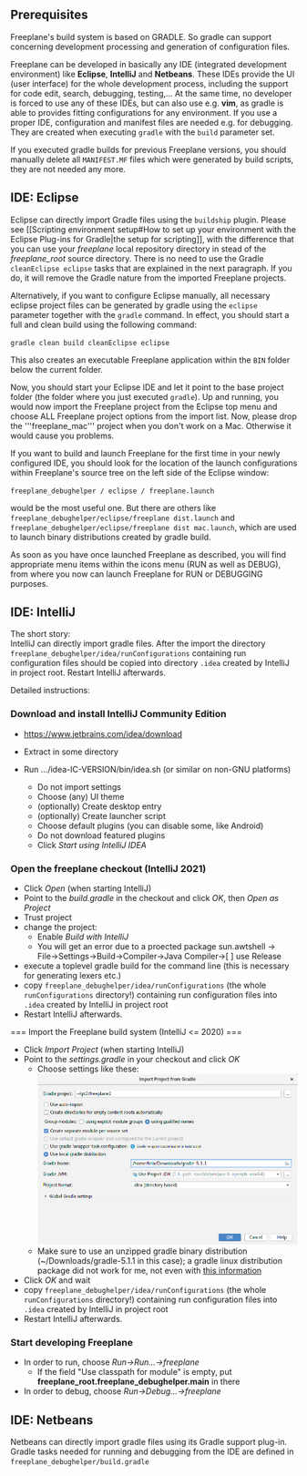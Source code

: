 ## Prerequisites

Freeplane's build system is based on GRADLE. So gradle can support concerning development processing and generation of configuration files.

Freeplane can be developed in basically any IDE (integrated development environment) like **Eclipse**, **IntelliJ** and **Netbeans**. These IDEs provide the UI (user interface) for the whole development process, including the support for code edit, search, debugging, testing,... At the same time, no developer is forced to use any of these IDEs, but can also use e.g. **vim**, as gradle is able to provides fitting configurations for any environment. If you use a proper IDE, configuration and manifest files are needed e.g. for debugging. They are created when executing <code>gradle</code> with the <code>build</code> parameter set. 

If you executed gradle builds for previous Freeplane versions, you should manually delete all <code>MANIFEST.MF</code> files which were generated by build scripts, they are not needed any more.


## IDE: Eclipse

Eclipse can directly import Gradle files using the <code>buildship</code> plugin. Please see [[Scripting environment setup#How to set up your environment with the Eclipse Plug-ins for Gradle|the setup for scripting]], with the difference that you can use your *freeplane* local repository directory in stead of the *freeplane_root* source directory. There is no need to use the Gradle <code>cleanEclipse eclipse</code> tasks that are explained in the next paragraph. If you do, it will remove the Gradle nature from the imported Freeplane projects.

Alternatively, if you want to configure Eclipse manually, all necessary eclipse project files can be generated by gradle using the <code>eclipse</code> parameter together with the <code>gradle</code> command. In effect, you should start a full and clean build using the following command:

`gradle clean build cleanEclipse eclipse`

This also creates an executable Freeplane application within the <code>BIN</code> folder below the current folder.

Now, you should start your Eclipse IDE and let it point to the base project folder (the folder where you just executed <code>gradle</code>). Up and running, you would now import the Freeplane project from the Eclipse top menu and choose ALL Freeplane project options from the import list. Now, please drop the '''freeplane_mac''' project when you don't work on a Mac. Otherwise it would cause you problems.

If you want to build and launch Freeplane for the first time in your newly configured IDE, you should look for the location of the launch configurations within Freeplane's source tree on the left side of the Eclipse window:

`freeplane_debughelper / eclipse / freeplane.launch`

would be the most useful one. But there are others like <code>freeplane_debughelper/eclipse/freeplane dist.launch</code> and <code>freeplane_debughelper/eclipse/freeplane dist mac.launch</code>, which are used to launch binary distributions created by gradle build. 

As soon as you have once launched Freeplane as described, you will find appropriate menu items within the icons menu (RUN as well as DEBUG), from where you now can launch Freeplane for RUN or DEBUGGING purposes.

## IDE: IntelliJ

The short story:<br/>
IntelliJ can directly import gradle files. After the import the directory
<code>freeplane_debughelper/idea/runConfigurations</code> containing run
configuration files should be copied into directory <code>.idea</code>
created by IntelliJ in project root. Restart IntelliJ afterwards.

Detailed instructions:
### Download and install IntelliJ Community Edition

* https://www.jetbrains.com/idea/download
* Extract in some directory
* Run .../idea-IC-VERSION/bin/idea.sh (or similar on non-GNU platforms)

    * Do not import settings
    * Choose (any) UI theme
    * (optionally) Create desktop entry
    * (optionally) Create launcher script
    * Choose default plugins (you can disable some, like Android)
    * Do not download featured plugins
    * Click *Start using IntelliJ IDEA*

### Open the freeplane checkout (IntelliJ 2021)

* Click *Open* (when starting IntelliJ)
* Point to the *build.gradle* in the checkout and click *OK*, then *Open as Project*
* Trust project
* change the project:
    * Enable *Build with IntelliJ*
    * You will get an error due to a proected package sun.awtshell -> <br>File->Settings->Build->Compiler->Java Compiler->[ ] use Release
* execute a toplevel gradle build for the command line (this is necessary for generating lexers etc.)
* copy <code>freeplane_debughelper/idea/runConfigurations</code> (the whole <code>runConfigurations</code> directory!) containing run configuration files into <code>.idea</code> created by IntelliJ in project root
* Restart IntelliJ afterwards.

=== Import the Freeplane build system (IntelliJ <= 2020) ===

* Click *Import Project* (when starting IntelliJ)
* Point to the *settings.gradle* in your checkout and click *OK*
    * Choose settings like these:<br/>![](IntelliJ_import_gradle.png)
    * Make sure to use an unzipped gradle binary distribution (~/Downloads/gradle-5.1.1 in this case); a gradle linux distribution package did not work for me, not even with [this information](https://stackoverflow.com/questions/18495474/how-to-define-gradles-home-in-idea)
* Click *OK* and wait
* copy <code>freeplane_debughelper/idea/runConfigurations</code> (the whole <code>runConfigurations</code> directory!) containing run configuration files into <code>.idea</code> created by IntelliJ in project root
* Restart IntelliJ afterwards.

### Start developing Freeplane

* In order to run, choose *Run->Run...->freeplane*
    * If the field "Use classpath for module" is empty, put **freeplane_root.freeplane_debughelper.main** in there
* In order to debug, choose *Run->Debug...->freeplane*

## IDE: Netbeans

Netbeans can directly import gradle files using its Gradle support plug-in.
Gradle tasks needed for running and debugging from the IDE are defined in <code>freeplane_debughelper/build.gradle</code>  

<!-- ({Category:Coding}) -->

